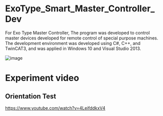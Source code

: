 # ExoType_Smart_Master_Controller_Dev
For Exo Type Master Controller, The program was developed to control master devices developed for remote control of special purpose machines. The development environment was developed using C#, C++, and TwinCAT3, and was applied in Windows 10 and Visual Studio 2013.

![image](https://user-images.githubusercontent.com/19789269/118489965-65ed7d00-b758-11eb-8bd1-7dc6b4ed5a32.png)

# Experiment video

## Orientation Test

https://www.youtube.com/watch?v=4LeifddkxV4
